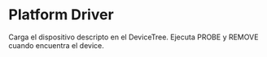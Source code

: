 # Platform Driver
Carga el dispositivo descripto en el DeviceTree.
Ejecuta PROBE y REMOVE cuando encuentra el device.
